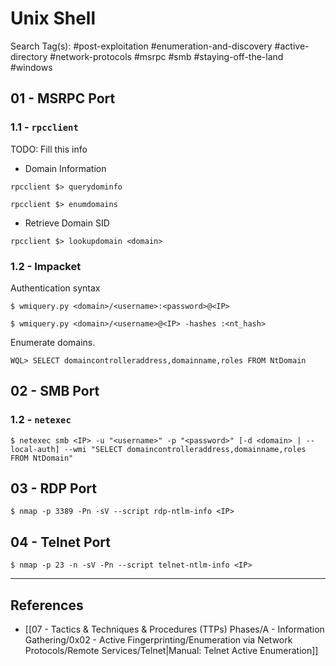 # Unix Shell

Search Tag(s): #post-exploitation #enumeration-and-discovery #active-directory #network-protocols #msrpc #smb #staying-off-the-land #windows

## 01 - MSRPC Port

### 1.1 - `rpcclient`

TODO: Fill this info

- Domain Information

```
rpcclient $> querydominfo

rpcclient $> enumdomains
```

- Retrieve Domain SID

```
rpcclient $> lookupdomain <domain>
```

### 1.2 - Impacket

Authentication syntax

```
$ wmiquery.py <domain>/<username>:<password>@<IP>

$ wmiquery.py <domain>/<username>@<IP> -hashes :<nt_hash>
```

Enumerate domains.

```
WQL> SELECT domaincontrolleraddress,domainname,roles FROM NtDomain
```

## 02 - SMB Port

### 1.2 - `netexec`

```
$ netexec smb <IP> -u "<username>" -p "<password>" [-d <domain> | --local-auth] --wmi "SELECT domaincontrolleraddress,domainname,roles FROM NtDomain"
```

## 03 - RDP Port

```
$ nmap -p 3389 -Pn -sV --script rdp-ntlm-info <IP>
```

## 04 - Telnet Port

```
$ nmap -p 23 -n -sV -Pn --script telnet-ntlm-info <IP>
```

---
## References

- [[07 - Tactics & Techniques & Procedures (TTPs) Phases/A - Information Gathering/0x02 - Active Fingerprinting/Enumeration via Network Protocols/Remote Services/Telnet|Manual: Telnet Active Enumeration]]